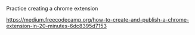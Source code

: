 Practice creating a chrome extension

https://medium.freecodecamp.org/how-to-create-and-publish-a-chrome-extension-in-20-minutes-6dc8395d7153
